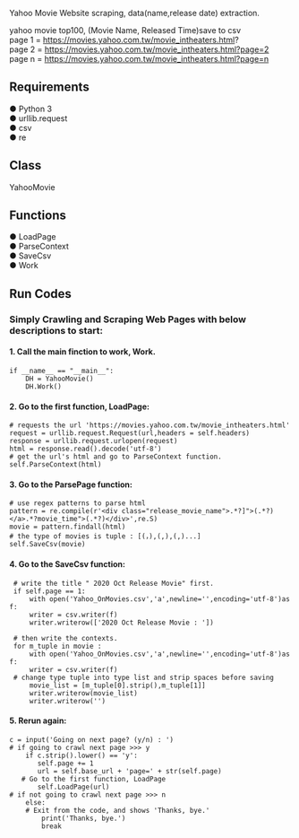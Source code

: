 Yahoo Movie Website scraping, data(name,release date) extraction.

yahoo movie top100, (Movie Name, Released Time)save to csv  
page 1 = https://movies.yahoo.com.tw/movie_intheaters.html?  
page 2 = https://movies.yahoo.com.tw/movie_intheaters.html?page=2  
page n = https://movies.yahoo.com.tw/movie_intheaters.html?page=n 

 
## Requirements
● Python 3    
● urllib.request   
● csv   
● re


## Class
YahooMovie


## Functions
● LoadPage    
● ParseContext   
● SaveCsv   
● Work


## Run Codes
### Simply Crawling and Scraping Web Pages with below descriptions to start:

#### 1. Call the main finction to work, Work.
    if __name__ == "__main__":
        DH = YahooMovie()
        DH.Work()
				
#### 2. Go to the first function, LoadPage:
    # requests the url 'https://movies.yahoo.com.tw/movie_intheaters.html'	    
    request = urllib.request.Request(url,headers = self.headers)  
    response = urllib.request.urlopen(request)
    html = response.read().decode('utf-8')
    # get the url's html and go to ParseContext function.
    self.ParseContext(html)   
				
#### 3. Go to the ParsePage function:
    # use regex patterns to parse html 
    pattern = re.compile(r'<div class="release_movie_name">.*?]">(.*?)</a>.*?movie_time">(.*?)</div>',re.S)
    movie = pattern.findall(html)
    # the type of movies is tuple : [(，),(,),(,)...]
    self.SaveCsv(movie)				
    
#### 4. Go to the SaveCsv function:
     # write the title " 2020 Oct Release Movie" first.
     if self.page == 1:
         with open('Yahoo_OnMovies.csv','a',newline='',encoding='utf-8')as f:
         writer = csv.writer(f)
         writer.writerow(['2020 Oct Release Movie : '])
     
     # then write the contexts.       
     for m_tuple in movie :
         with open('Yahoo_OnMovies.csv','a',newline='',encoding='utf-8')as f:
         writer = csv.writer(f)
	 # change type tuple into type list and strip spaces before saving 
         movie_list = [m_tuple[0].strip(),m_tuple[1]]                
         writer.writerow(movie_list)
         writer.writerow('')
        
#### 5. Rerun again:
	c = input('Going on next page? (y/n) : ')
	# if going to crawl next page >>> y
        if c.strip().lower() == 'y':
           self.page += 1
           url = self.base_url + 'page=' + str(self.page)
	   # Go to the first function, LoadPage
           self.LoadPage(url)
	# if not going to crawl next page >>> n
        else:
	    # Exit from the code, and shows 'Thanks, bye.'
            print('Thanks, bye.')
            break
